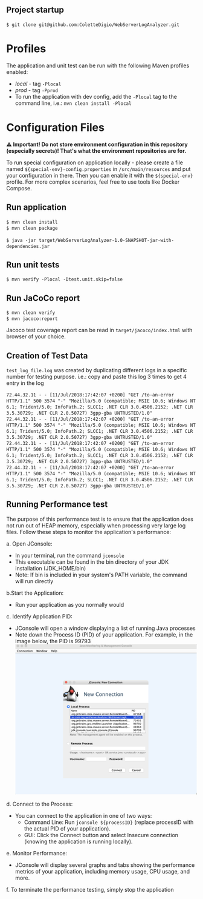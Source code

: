 ## Project startup
``` shell script
$ git clone git@github.com:ColetteDigio/WebServerLogAnalyzer.git
```


# Profiles
The application and unit test can be run with the following Maven profiles enabled:
- *local* - tag `-Plocal`
- *prod* - tag `-Pprod`
- To run the application with dev config, add the `-Plocal` tag to the command line, i.e.: `mvn clean install -Plocal`


# Configuration Files
**:warning: Important! Do not store environment configuration in this repository (especially secrets)! That's what
the environment repositories are for.**

To run special configuration on application locally - please create a
file named `${special-env}-config.properties` in `/src/main/resources` and put your configuration in there. Then you can enable
it with the `${special-env}` profile. For more complex scenarios, feel free to use tools like Docker Compose.


## Run application
``` shell script
$ mvn clean install 
$ mvn clean package

$ java -jar target/WebServerLogAnalyzer-1.0-SNAPSHOT-jar-with-dependencies.jar
```

## Run unit tests
``` shell script
$ mvn verify -Plocal -Dtest.unit.skip=false
```

## Run JaCoCo report 
``` shell script
$ mvn clean verify
$ mvn jacoco:report
```
Jacoco test coverage report can be read in `target/jacoco/index.html` with browser of your choice.

## Creation of Test Data
`test_log_file.log` was created by duplicating different logs in a specific number for testing purpose. i.e.:
copy and paste this log 3 times to get 4 entry in the log
```
72.44.32.11 - - [11/Jul/2018:17:42:07 +0200] "GET /to-an-error HTTP/1.1" 500 3574 "-" "Mozilla/5.0 (compatible; MSIE 10.6; Windows NT 6.1; Trident/5.0; InfoPath.2; SLCC1; .NET CLR 3.0.4506.2152; .NET CLR 3.5.30729; .NET CLR 2.0.50727) 3gpp-gba UNTRUSTED/1.0"
72.44.32.11 - - [11/Jul/2018:17:42:07 +0200] "GET /to-an-error HTTP/1.1" 500 3574 "-" "Mozilla/5.0 (compatible; MSIE 10.6; Windows NT 6.1; Trident/5.0; InfoPath.2; SLCC1; .NET CLR 3.0.4506.2152; .NET CLR 3.5.30729; .NET CLR 2.0.50727) 3gpp-gba UNTRUSTED/1.0"
72.44.32.11 - - [11/Jul/2018:17:42:07 +0200] "GET /to-an-error HTTP/1.1" 500 3574 "-" "Mozilla/5.0 (compatible; MSIE 10.6; Windows NT 6.1; Trident/5.0; InfoPath.2; SLCC1; .NET CLR 3.0.4506.2152; .NET CLR 3.5.30729; .NET CLR 2.0.50727) 3gpp-gba UNTRUSTED/1.0"
72.44.32.11 - - [11/Jul/2018:17:42:07 +0200] "GET /to-an-error HTTP/1.1" 500 3574 "-" "Mozilla/5.0 (compatible; MSIE 10.6; Windows NT 6.1; Trident/5.0; InfoPath.2; SLCC1; .NET CLR 3.0.4506.2152; .NET CLR 3.5.30729; .NET CLR 2.0.50727) 3gpp-gba UNTRUSTED/1.0"
```
## Running Performance test
The purpose of this performance test is to ensure that the application does not run out of HEAP memory, especially when processing very large log files. Follow these steps to monitor the application's performance:

a. Open JConsole:
- In your terminal, run the command `jconsole`
- This executable can be found in the bin directory of your JDK installation (JDK_HOME/bin)
- Note: If bin is included in your system's PATH variable, the command will run directly

b.Start the Application:
- Run your application as you normally would

c. Identify Application PID:
- JConsole will open a window displaying a list of running Java processes
- Note down the Process ID (PID) of your application. For example, in the image below, the PID is 99793
![jconsole-pop-up.png](..%2Fsrc%2Fmain%2Fresources%2Fimages%2Fjconsole-pop-up.png)

d. Connect to the Process:
- You can connect to the application in one of two ways:
    - Command Line: Run `jconsole ${processID}` (replace processID with the actual PID of your application).
    - GUI: Click the Connect button and select Insecure connection (knowing the application is running locally).

e. Monitor Performance:
- JConsole will display several graphs and tabs showing the performance metrics of your application, including memory usage, CPU usage, and more.

f. To terminate the performance testing, simply stop the application